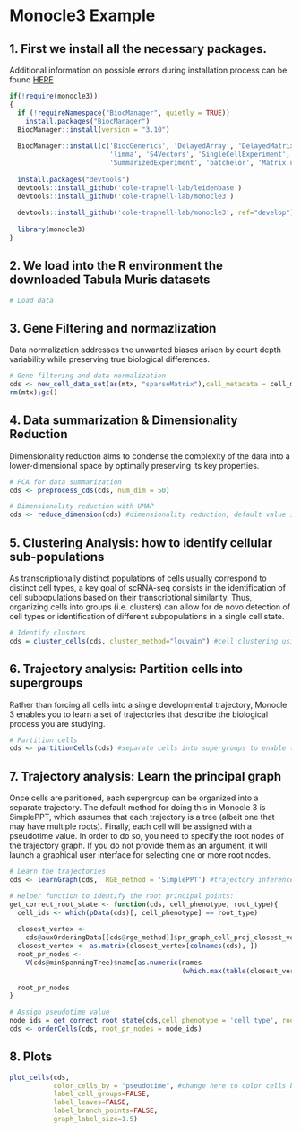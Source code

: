 # Monocle3 Example

## 1. First we install all the necessary packages.
Additional information on possible errors during installation process can be found [HERE](https://cole-trapnell-lab.github.io/monocle3/docs/installation/)

```R
if(!require(monocle3))
{
  if (!requireNamespace("BiocManager", quietly = TRUE))
    install.packages("BiocManager")
  BiocManager::install(version = "3.10")
  
  BiocManager::install(c('BiocGenerics', 'DelayedArray', 'DelayedMatrixStats',
                         'limma', 'S4Vectors', 'SingleCellExperiment',
                         'SummarizedExperiment', 'batchelor', 'Matrix.utils'))
  
  install.packages("devtools")
  devtools::install_github('cole-trapnell-lab/leidenbase')
  devtools::install_github('cole-trapnell-lab/monocle3')
  
  devtools::install_github('cole-trapnell-lab/monocle3', ref="develop")
  
  library(monocle3)
}
```


## 2. We load into the R environment the downloaded Tabula Muris datasets

```R
# Load data

```

## 3. Gene Filtering and normazlization
Data normalization addresses the unwanted biases arisen by count depth variability while preserving true biological differences.

```R
# Gene filtering and data normalization
cds <- new_cell_data_set(as(mtx, "sparseMatrix"),cell_metadata = cell_metadata,gene_metadata = gene_metadata)
rm(mtx);gc()
```

## 4. Data summarization & Dimensionality Reduction
Dimensionality reduction aims to condense the complexity of the data into a lower-dimensional space by optimally preserving its key properties.

```R
# PCA for data summarization
cds <- preprocess_cds(cds, num_dim = 50)

# Dimensionality reduction with UMAP 
cds <- reduce_dimension(cds) #dimensionality reduction, default value is UMAP
```


## 5. Clustering Analysis: how to identify cellular sub-populations
As transcriptionally distinct populations of cells usually correspond to distinct cell types, a key goal of scRNA-seq consists in the identification of cell subpopulations based on their transcriptional similarity. Thus, organizing cells into groups (i.e. clusters) can allow for de novo detection of cell types or identification of different subpopulations in a single cell state.

```R
# Identify clusters
cds = cluster_cells(cds, cluster_method="louvain") #cell clustering using louvain algorithm
```

## 6. Trajectory analysis: Partition cells into supergroups
Rather than forcing all cells into a single developmental trajectory, Monocle 3 enables you to learn a set of trajectories that describe the biological process you are studying.

```R
# Partition cells
cds <- partitionCells(cds) #separate cells into supergroups to enable trajectory inference for each population
```

## 7. Trajectory analysis: Learn the principal graph
Once cells are paritioned, each supergroup can be organized into a separate trajectory. The default method for doing this in Monocle 3 is SimplePPT, which assumes that each trajectory is a tree (albeit one that may have multiple roots). Finally, each cell will be assigned with a pseudotime value. In order to do so, you need to specify the root nodes of the trajectory graph. If you do not provide them as an argument, it will launch a graphical user interface for selecting one or more root nodes.

```R
# Learn the trajectories
cds <- learnGraph(cds,  RGE_method = 'SimplePPT') #trajectory inference using SimplePPT

# Helper function to identify the root principal points:
get_correct_root_state <- function(cds, cell_phenotype, root_type){
  cell_ids <- which(pData(cds)[, cell_phenotype] == root_type)
  
  closest_vertex <-
    cds@auxOrderingData[[cds@rge_method]]$pr_graph_cell_proj_closest_vertex
  closest_vertex <- as.matrix(closest_vertex[colnames(cds), ])
  root_pr_nodes <-
    V(cds@minSpanningTree)$name[as.numeric(names
                                           (which.max(table(closest_vertex[cell_ids,]))))]
  
  root_pr_nodes
}

# Assign pseudotime value
node_ids = get_correct_root_state(cds,cell_phenotype = 'cell_type', root_type = "cell_type_1") #where cell_phenotypes indicates the column where cell types are stored, while root_type is the cell_type we want to select.
cds <- orderCells(cds, root_pr_nodes = node_ids)
```


## 8. Plots
```R
plot_cells(cds,
           color_cells_by = "pseudotime", #change here to color cells by the metadata of choice
           label_cell_groups=FALSE,
           label_leaves=FALSE,
           label_branch_points=FALSE,
           graph_label_size=1.5)
```
